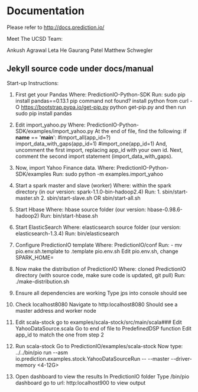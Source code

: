 # Documentation

Please refer to http://docs.prediction.io/

Meet The UCSD Team:

Ankush Agrawal
Leta He
Gaurang Patel
Matthew Schwegler

Jekyll source code under docs/manual
-------------------------------------------

Start-up Instructions:

1. First get your Pandas
Where: PredictionIO-Python-SDK
Run: sudo pip install pandas==0.13.1 
pip command not found? install python from curl -O https://bootstrap.pypa.io/get-pip.py
python get-pip.py
and then run sudo pip install pandas

2. Edit import_yahoo.py
Where: PredictionIO-Python-SDK/examples/import_yahoo.py
At the end of file, find the following:
if __name__ == '__main__':
  #import_all(app_id=?)
  import_data_with_gaps(app_id=1)
  #import_one(app_id=1)
And, uncomment the first import, replacing app_id with your own id. Next, comment the second import statement (import_data_with_gaps).

3. Now, import Yahoo Finance data.
Where: PredictionIO-Python-SDK/examples
Run: sudo python -m examples.import_yahoo

4. Start a spark master and slave (worker)
Where: within the spark directory (in our version: spark-1.1.0-bin-hadoop2.4)
Run:    1. sbin/start-master.sh 
		2. sbin/start-slave.sh
				OR
   		sbin/start-all.sh

5. Start Hbase
Where: hbase source folder (our version: hbase-0.98.6-hadoop2)
Run: bin/start-hbase.sh

6. Start ElasticSearch
Where: elasticsearch source folder (our version: elasticsearch-1.3.4)
Run: bin/elasticsearch

7. Configure PredictionIO template
Where: PredictionIO/conf
Run: - mv pio.env.sh.template to .template pio.env.sh
Edit pio.env.sh, change SPARK_HOME=<current address of spark directory>

8. Now make the distribution of PredictionIO
Where: cloned PredictionIO directory (with source code, make sure code is updated, git pull)
Run: ./make-distribution.sh

9. Ensure all dependencies are working
Type jps into console should see 

10. Check localhost8080
Navigate to http:localhost8080
Should see a master address and worker node

11. Edit scala-stock
go to examples/scala-stock/src/main/scala###
Edit YahooDataSource.scala
Go to end of file to PredefinedDSP function
Edit app_id to match the one from step 2

12. Run scala-stock
Go to PredictionIO/examples/scala-stock
Now type: ../../bin/pio run --asm io.prediction.examples.stock.YahooDataSourceRun -- --master <Your spark master address found at http:local8080> --driver-memory <4-12G>

13. Open dashboard to view the results
In PredictionIO folder
Type /bin/pio dashboard
go to url: http:localhost900 to view output

